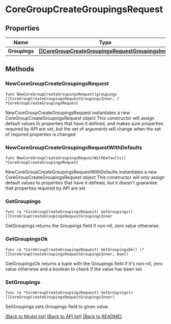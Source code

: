 # CoreGroupCreateGroupingsRequest

## Properties

Name | Type | Description | Notes
------------ | ------------- | ------------- | -------------
**Groupings** | [**[]CoreGroupCreateGroupingsRequestGroupingsInner**](CoreGroupCreateGroupingsRequestGroupingsInner.md) |  | 

## Methods

### NewCoreGroupCreateGroupingsRequest

`func NewCoreGroupCreateGroupingsRequest(groupings []CoreGroupCreateGroupingsRequestGroupingsInner, ) *CoreGroupCreateGroupingsRequest`

NewCoreGroupCreateGroupingsRequest instantiates a new CoreGroupCreateGroupingsRequest object
This constructor will assign default values to properties that have it defined,
and makes sure properties required by API are set, but the set of arguments
will change when the set of required properties is changed

### NewCoreGroupCreateGroupingsRequestWithDefaults

`func NewCoreGroupCreateGroupingsRequestWithDefaults() *CoreGroupCreateGroupingsRequest`

NewCoreGroupCreateGroupingsRequestWithDefaults instantiates a new CoreGroupCreateGroupingsRequest object
This constructor will only assign default values to properties that have it defined,
but it doesn't guarantee that properties required by API are set

### GetGroupings

`func (o *CoreGroupCreateGroupingsRequest) GetGroupings() []CoreGroupCreateGroupingsRequestGroupingsInner`

GetGroupings returns the Groupings field if non-nil, zero value otherwise.

### GetGroupingsOk

`func (o *CoreGroupCreateGroupingsRequest) GetGroupingsOk() (*[]CoreGroupCreateGroupingsRequestGroupingsInner, bool)`

GetGroupingsOk returns a tuple with the Groupings field if it's non-nil, zero value otherwise
and a boolean to check if the value has been set.

### SetGroupings

`func (o *CoreGroupCreateGroupingsRequest) SetGroupings(v []CoreGroupCreateGroupingsRequestGroupingsInner)`

SetGroupings sets Groupings field to given value.



[[Back to Model list]](../README.md#documentation-for-models) [[Back to API list]](../README.md#documentation-for-api-endpoints) [[Back to README]](../README.md)


